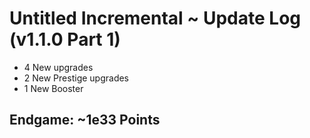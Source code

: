 # Untitled Incremental ~ Update Log (v1.1.0 Part 1)
- 4 New upgrades
- 2 New Prestige upgrades
- 1 New Booster

## Endgame: ~1e33 Points
